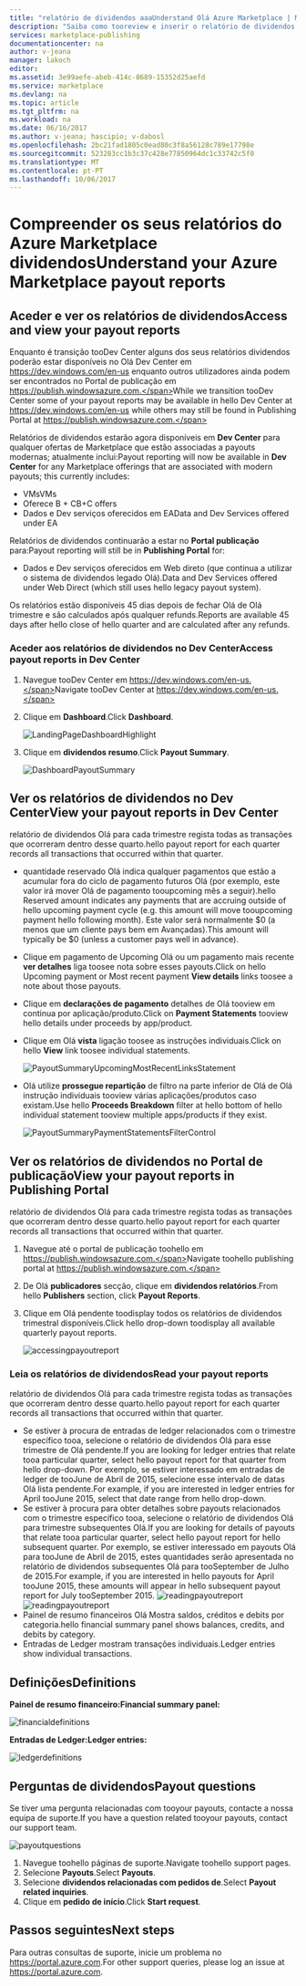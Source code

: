 ```yaml
---
title: "relatório de dividendos aaaUnderstand Olá Azure Marketplace | Microsoft Docs"
description: "Saiba como tooreview e inserir o relatório de dividendos Olá Azure Marketplace."
services: marketplace-publishing
documentationcenter: na
author: v-jeana
manager: lakoch
editor: 
ms.assetid: 3e99aefe-abeb-414c-8689-15352d25aefd
ms.service: marketplace
ms.devlang: na
ms.topic: article
ms.tgt_pltfrm: na
ms.workload: na
ms.date: 06/16/2017
ms.author: v-jeana; hascipio; v-dabosl
ms.openlocfilehash: 2bc21fad1805c0ead80c3f8a56128c789e17798e
ms.sourcegitcommit: 523283cc1b3c37c428e77850964dc1c33742c5f0
ms.translationtype: MT
ms.contentlocale: pt-PT
ms.lasthandoff: 10/06/2017
---
```

# <a name="understand-your-azure-marketplace-payout-reports"></a><span data-ttu-id="af3c7-103">Compreender os seus relatórios do Azure Marketplace dividendos</span><span class="sxs-lookup"><span data-stu-id="af3c7-103">Understand your Azure Marketplace payout reports</span></span>
## <a name="access-and-view-your-payout-reports"></a><span data-ttu-id="af3c7-104">Aceder e ver os relatórios de dividendos</span><span class="sxs-lookup"><span data-stu-id="af3c7-104">Access and view your payout reports</span></span>
<span data-ttu-id="af3c7-105">Enquanto é transição tooDev Center alguns dos seus relatórios dividendos poderão estar disponíveis no Olá Dev Center em https://dev.windows.com/en-us enquanto outros utilizadores ainda podem ser encontrados no Portal de publicação em https://publish.windowsazure.com.</span><span class="sxs-lookup"><span data-stu-id="af3c7-105">While we transition tooDev Center some of your payout reports may be available in hello Dev Center at https://dev.windows.com/en-us while others may still be found in Publishing Portal at https://publish.windowsazure.com.</span></span>

<span data-ttu-id="af3c7-106">Relatórios de dividendos estarão agora disponíveis em **Dev Center** para qualquer ofertas de Marketplace que estão associadas a payouts modernas; atualmente inclui:</span><span class="sxs-lookup"><span data-stu-id="af3c7-106">Payout reporting will now be available in **Dev Center** for any Marketplace offerings that are associated with modern payouts; this currently includes:</span></span>

* <span data-ttu-id="af3c7-107">VMs</span><span class="sxs-lookup"><span data-stu-id="af3c7-107">VMs</span></span>
* <span data-ttu-id="af3c7-108">Oferece B + C</span><span class="sxs-lookup"><span data-stu-id="af3c7-108">B+C offers</span></span>
* <span data-ttu-id="af3c7-109">Dados e Dev serviços oferecidos em EA</span><span class="sxs-lookup"><span data-stu-id="af3c7-109">Data and Dev Services offered under EA</span></span>

<span data-ttu-id="af3c7-110">Relatórios de dividendos continuarão a estar no **Portal publicação** para:</span><span class="sxs-lookup"><span data-stu-id="af3c7-110">Payout reporting will still be in **Publishing Portal** for:</span></span>

* <span data-ttu-id="af3c7-111">Dados e Dev serviços oferecidos em Web direto (que continua a utilizar o sistema de dividendos legado Olá).</span><span class="sxs-lookup"><span data-stu-id="af3c7-111">Data and Dev Services offered under Web Direct (which still uses hello legacy payout system).</span></span>

<span data-ttu-id="af3c7-112">Os relatórios estão disponíveis 45 dias depois de fechar Olá de Olá trimestre e são calculados após qualquer refunds.</span><span class="sxs-lookup"><span data-stu-id="af3c7-112">Reports are available 45 days after hello close of hello quarter and are calculated after any refunds.</span></span>

### <a name="access-payout-reports-in-dev-center"></a><span data-ttu-id="af3c7-113">Aceder aos relatórios de dividendos no Dev Center</span><span class="sxs-lookup"><span data-stu-id="af3c7-113">Access payout reports in Dev Center</span></span>
1. <span data-ttu-id="af3c7-114">Navegue tooDev Center em https://dev.windows.com/en-us.</span><span class="sxs-lookup"><span data-stu-id="af3c7-114">Navigate tooDev Center at https://dev.windows.com/en-us.</span></span>
2. <span data-ttu-id="af3c7-115">Clique em **Dashboard**.</span><span class="sxs-lookup"><span data-stu-id="af3c7-115">Click **Dashboard**.</span></span>

    ![LandingPageDashboardHighlight][1]
3. <span data-ttu-id="af3c7-117">Clique em **dividendos resumo**.</span><span class="sxs-lookup"><span data-stu-id="af3c7-117">Click **Payout Summary**.</span></span>

    ![DashboardPayoutSummary][2]

## <a name="view-your-payout-reports-in-dev-center"></a><span data-ttu-id="af3c7-119">Ver os relatórios de dividendos no Dev Center</span><span class="sxs-lookup"><span data-stu-id="af3c7-119">View your payout reports in Dev Center</span></span>
<span data-ttu-id="af3c7-120">relatório de dividendos Olá para cada trimestre regista todas as transações que ocorreram dentro desse quarto.</span><span class="sxs-lookup"><span data-stu-id="af3c7-120">hello payout report for each quarter records all transactions that occurred within that quarter.</span></span>

* <span data-ttu-id="af3c7-121">quantidade reservado Olá indica qualquer pagamentos que estão a acumular fora do ciclo de pagamento futuros Olá (por exemplo, este valor irá mover Olá de pagamento tooupcoming mês a seguir).</span><span class="sxs-lookup"><span data-stu-id="af3c7-121">hello Reserved amount indicates any payments that are accruing outside of hello upcoming payment cycle (e.g. this amount will move tooupcoming payment hello following month).</span></span>  <span data-ttu-id="af3c7-122">Este valor será normalmente $0 (a menos que um cliente pays bem em Avançadas).</span><span class="sxs-lookup"><span data-stu-id="af3c7-122">This amount will typically be $0 (unless a customer pays well in advance).</span></span>
* <span data-ttu-id="af3c7-123">Clique em pagamento de Upcoming Olá ou um pagamento mais recente **ver detalhes** liga toosee nota sobre esses payouts.</span><span class="sxs-lookup"><span data-stu-id="af3c7-123">Click on hello Upcoming payment or Most recent payment **View details** links toosee a note about those payouts.</span></span>
* <span data-ttu-id="af3c7-124">Clique em **declarações de pagamento** detalhes de Olá tooview em continua por aplicação/produto.</span><span class="sxs-lookup"><span data-stu-id="af3c7-124">Click on **Payment Statements** tooview hello details under proceeds by app/product.</span></span>
* <span data-ttu-id="af3c7-125">Clique em Olá **vista** ligação toosee as instruções individuais.</span><span class="sxs-lookup"><span data-stu-id="af3c7-125">Click on hello **View** link toosee individual statements.</span></span>

    ![PayoutSummaryUpcomingMostRecentLinksStatement][3]
* <span data-ttu-id="af3c7-127">Olá utilize **prossegue repartição** de filtro na parte inferior de Olá de Olá instrução individuais tooview várias aplicações/produtos caso existam.</span><span class="sxs-lookup"><span data-stu-id="af3c7-127">Use hello **Proceeds Breakdown** filter at hello bottom of hello individual statement tooview multiple apps/products if they exist.</span></span>

    ![PayoutSummaryPaymentStatementsFilterControl][4]

## <a name="view-your-payout-reports-in-publishing-portal"></a><span data-ttu-id="af3c7-129">Ver os relatórios de dividendos no Portal de publicação</span><span class="sxs-lookup"><span data-stu-id="af3c7-129">View your payout reports in Publishing Portal</span></span>
<span data-ttu-id="af3c7-130">relatório de dividendos Olá para cada trimestre regista todas as transações que ocorreram dentro desse quarto.</span><span class="sxs-lookup"><span data-stu-id="af3c7-130">hello payout report for each quarter records all transactions that occurred within that quarter.</span></span>

1. <span data-ttu-id="af3c7-131">Navegue até o portal de publicação toohello em https://publish.windowsazure.com.</span><span class="sxs-lookup"><span data-stu-id="af3c7-131">Navigate toohello publishing portal at https://publish.windowsazure.com.</span></span>
2. <span data-ttu-id="af3c7-132">De Olá **publicadores** secção, clique em **dividendos relatórios**.</span><span class="sxs-lookup"><span data-stu-id="af3c7-132">From hello **Publishers** section, click **Payout Reports**.</span></span>
3. <span data-ttu-id="af3c7-133">Clique em Olá pendente toodisplay todos os relatórios de dividendos trimestral disponíveis.</span><span class="sxs-lookup"><span data-stu-id="af3c7-133">Click hello drop-down toodisplay all available quarterly payout reports.</span></span>

    ![accessingpayoutreport][5]

### <a name="read-your-payout-reports"></a><span data-ttu-id="af3c7-135">Leia os relatórios de dividendos</span><span class="sxs-lookup"><span data-stu-id="af3c7-135">Read your payout reports</span></span>
<span data-ttu-id="af3c7-136">relatório de dividendos Olá para cada trimestre regista todas as transações que ocorreram dentro desse quarto.</span><span class="sxs-lookup"><span data-stu-id="af3c7-136">hello payout report for each quarter records all transactions that occurred within that quarter.</span></span>

* <span data-ttu-id="af3c7-137">Se estiver à procura de entradas de ledger relacionados com o trimestre específico tooa, selecione o relatório de dividendos Olá para esse trimestre de Olá pendente.</span><span class="sxs-lookup"><span data-stu-id="af3c7-137">If you are looking for ledger entries that relate tooa particular quarter, select hello payout report for that quarter from hello drop-down.</span></span> <span data-ttu-id="af3c7-138">Por exemplo, se estiver interessado em entradas de ledger de tooJune de Abril de 2015, selecione esse intervalo de datas Olá lista pendente.</span><span class="sxs-lookup"><span data-stu-id="af3c7-138">For example, if you are interested in ledger entries for April tooJune 2015, select that date range from hello drop-down.</span></span>
* <span data-ttu-id="af3c7-139">Se estiver à procura para obter detalhes sobre payouts relacionados com o trimestre específico tooa, selecione o relatório de dividendos Olá para trimestre subsequentes Olá.</span><span class="sxs-lookup"><span data-stu-id="af3c7-139">If you are looking for details of payouts that relate tooa particular quarter, select hello payout report for hello subsequent quarter.</span></span> <span data-ttu-id="af3c7-140">Por exemplo, se estiver interessado em payouts Olá para tooJune de Abril de 2015, estes quantidades serão apresentada no relatório de dividendos subsequentes Olá para tooSeptember de Julho de 2015.</span><span class="sxs-lookup"><span data-stu-id="af3c7-140">For example, if you are interested in hello payouts for April tooJune 2015, these amounts will appear in hello subsequent payout report for July tooSeptember 2015.</span></span>
  <span data-ttu-id="af3c7-141">![readingpayoutreport][6]</span><span class="sxs-lookup"><span data-stu-id="af3c7-141">![readingpayoutreport][6]</span></span>
* <span data-ttu-id="af3c7-142">Painel de resumo financeiros Olá Mostra saldos, créditos e debits por categoria.</span><span class="sxs-lookup"><span data-stu-id="af3c7-142">hello financial summary panel shows balances, credits, and debits by category.</span></span>
* <span data-ttu-id="af3c7-143">Entradas de Ledger mostram transações individuais.</span><span class="sxs-lookup"><span data-stu-id="af3c7-143">Ledger entries show individual transactions.</span></span>

## <a name="definitions"></a><span data-ttu-id="af3c7-144">Definições</span><span class="sxs-lookup"><span data-stu-id="af3c7-144">Definitions</span></span>
<span data-ttu-id="af3c7-145">**Painel de resumo financeiro:**</span><span class="sxs-lookup"><span data-stu-id="af3c7-145">**Financial summary panel:**</span></span>

![financialdefinitions][7]

<span data-ttu-id="af3c7-147">**Entradas de Ledger:**</span><span class="sxs-lookup"><span data-stu-id="af3c7-147">**Ledger entries:**</span></span>

![ledgerdefinitions][8]

## <a name="payout-questions"></a><span data-ttu-id="af3c7-149">Perguntas de dividendos</span><span class="sxs-lookup"><span data-stu-id="af3c7-149">Payout questions</span></span>
<span data-ttu-id="af3c7-150">Se tiver uma pergunta relacionadas com tooyour payouts, contacte a nossa equipa de suporte.</span><span class="sxs-lookup"><span data-stu-id="af3c7-150">If you have a question related tooyour payouts, contact our support team.</span></span>

![payoutquestions][9]

1. <span data-ttu-id="af3c7-152">Navegue toohello páginas de suporte.</span><span class="sxs-lookup"><span data-stu-id="af3c7-152">Navigate toohello support pages.</span></span>
2. <span data-ttu-id="af3c7-153">Selecione **Payouts**.</span><span class="sxs-lookup"><span data-stu-id="af3c7-153">Select **Payouts**.</span></span>
3. <span data-ttu-id="af3c7-154">Selecione **dividendos relacionadas com pedidos de**.</span><span class="sxs-lookup"><span data-stu-id="af3c7-154">Select **Payout related inquiries**.</span></span>
4. <span data-ttu-id="af3c7-155">Clique em **pedido de início**.</span><span class="sxs-lookup"><span data-stu-id="af3c7-155">Click **Start request**.</span></span>

## <a name="next-steps"></a><span data-ttu-id="af3c7-156">Passos seguintes</span><span class="sxs-lookup"><span data-stu-id="af3c7-156">Next steps</span></span>
<span data-ttu-id="af3c7-157">Para outras consultas de suporte, inicie um problema no <https://portal.azure.com>.</span><span class="sxs-lookup"><span data-stu-id="af3c7-157">For other support queries, please log an issue at <https://portal.azure.com>.</span></span>

[1]: ./media/marketplace-publishing-report-payout/LandingPage-DashboardHighlight.png
[2]: ./media/marketplace-publishing-report-payout/Dashboard-PayoutSummary.png
[3]: ./media/marketplace-publishing-report-payout/PayoutSummary-UpcomingOrMostRecentPaymentLinksSingleStatementLink.png
[4]: ./media/marketplace-publishing-report-payout/PayoutSummary-PaymentStatements-SingleStatement-FilterControl.png
[5]: ./media/marketplace-publishing-report-payout/accessingpayoutreport.png
[6]: ./media/marketplace-publishing-report-payout/readingpayoutreport.png
[7]: ./media/marketplace-publishing-report-payout/financialdefinitions.png
[8]: ./media/marketplace-publishing-report-payout/ledgerdefinitions.png
[9]: ./media/marketplace-publishing-report-payout/payoutquestions.png
